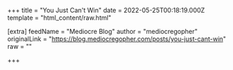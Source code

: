 
+++
title = "You Just Can't Win"
date = 2022-05-25T00:18:19.000Z
template = "html_content/raw.html"

[extra]
feedName = "Mediocre Blog"
author = "mediocregopher"
originalLink = "https://blog.mediocregopher.com/posts/you-just-cant-win"
raw = ""

+++

